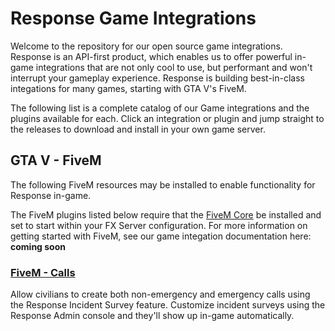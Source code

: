 # Response Game Integrations

Welcome to the repository for our open source game integrations. Response is an API-first product, which enables us to offer powerful in-game integrations that are not only cool to use, but performant and won't interrupt your gameplay experience. Response is building best-in-class integations for many games, starting with GTA V's FiveM.

The following list is a complete catalog of our Game integrations and the plugins available for each. Click an integration or plugin and jump straight to the releases to download and install in your own game server.

## GTA V - FiveM

The following FiveM resources may be installed to enable functionality for Response in-game.

The FiveM plugins listed below require that the [FiveM Core](https://github.com/responserms-games/fivem) be installed and set to start within your FX Server configuration. For more information on getting started with FiveM, see our game integation documentation here: **coming soon**

### [FiveM - Calls](https://github.com/responserms-games/fivem-calls/releases/latest)

Allow civilians to create both non-emergency and emergency calls using the Response Incident Survey feature. Customize incident surveys using the Response Admin console and they'll show up in-game automatically.

